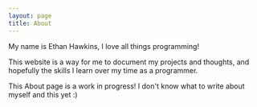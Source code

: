 ```yaml
---
layout: page
title: About
---
```

My name is Ethan Hawkins, I love all things programming!

This website is a way for me to document my projects and thoughts, and hopefully the skills I learn over my time as a programmer. 

This About page is a work in progress! I don't know what to write about myself and this yet :) 